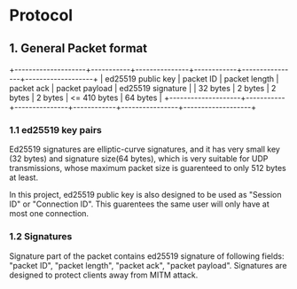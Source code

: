 # Protocol

## 1. General Packet format

+--------------------+-----------+---------------+------------+----------------+-------------------+
| ed25519 public key | packet ID | packet length | packet ack | packet payload | ed25519 signature |
|      32 bytes      |  2 bytes  |    2 bytes    |   2 bytes  |  <= 410 bytes  |      64 bytes     |
+--------------------+-----------+---------------+------------+----------------+-------------------+

### 1.1 ed25519 key pairs
Ed25519 signatures are elliptic-curve signatures, and it has very small key (32 bytes) and signature size(64 bytes), which is very suitable for UDP transmissions, whose maximum packet size is guarenteed to only 512 bytes at least.

In this project, ed25519 public key is also designed to be used as "Session ID" or "Connection ID". This guarentees the same user will only have at most one connection.

### 1.2 Signatures
Signature part of the packet contains ed25519 signature of following fields: "packet ID", "packet length", "packet ack", "packet payload".
Signatures are designed to protect clients away from MITM attack.
